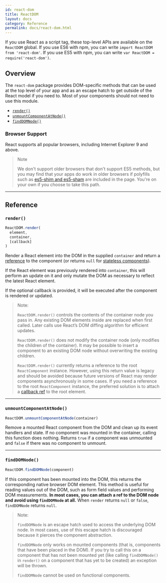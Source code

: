 ```yaml
---
id: react-dom
title: ReactDOM
layout: docs
category: Reference
permalink: docs/react-dom.html
---
```


If you use React as a script tag, these top-level APIs are available on the `ReactDOM` global. If you use ES6 with npm, you can write `import ReactDOM from 'react-dom'`. If you use ES5 with npm, you can write `var ReactDOM = require('react-dom')`.

## Overview

The `react-dom` package provides DOM-specific methods that can be used at the top level of your app and as an escape hatch to get outside of the React model if you need to. Most of your components should not need to use this module.

- [`render()`](#render)
- [`unmountComponentAtNode()`](#unmountcomponentatnode)
- [`findDOMNode()`](#finddomnode)

### Browser Support

React supports all popular browsers, including Internet Explorer 9 and above.

> Note
>
> We don't support older browsers that don't support ES5 methods, but you may find that your apps do work in older browsers if polyfills such as [es5-shim and es5-sham](https://github.com/es-shims/es5-shim) are included in the page. You're on your own if you choose to take this path.

* * *

## Reference

### `render()`

```javascript
ReactDOM.render(
  element,
  container,
  [callback]
)
```

Render a React element into the DOM in the supplied `container` and return a [reference](/react/docs/more-about-refs.html) to the component (or returns `null` for [stateless components](/react/docs/components-and-props.html#functional-and-class-components)).

If the React element was previously rendered into `container`, this will perform an update on it and only mutate the DOM as necessary to reflect the latest React element.

If the optional callback is provided, it will be executed after the component is rendered or updated.

> Note:
>
> `ReactDOM.render()` controls the contents of the container node you pass in. Any existing DOM elements inside are replaced when first called. Later calls use React’s DOM diffing algorithm for efficient updates.
>
> `ReactDOM.render()` does not modify the container node (only modifies the children of the container). It may be possible to insert a component to an existing DOM node without overwriting the existing children.
>
> `ReactDOM.render()` currently returns a reference to the root `ReactComponent` instance. However, using this return value is legacy
> and should be avoided because future versions of React may render components asynchronously in some cases. If you need a reference to the root `ReactComponent` instance, the preferred solution is to attach a
> [callback ref](/react/docs/more-about-refs.html#the-ref-callback-attribute) to the root element.

* * *

### `unmountComponentAtNode()`

```javascript
ReactDOM.unmountComponentAtNode(container)
```

Remove a mounted React component from the DOM and clean up its event handlers and state. If no component was mounted in the container, calling this function does nothing. Returns `true` if a component was unmounted and `false` if there was no component to unmount.

* * *

### `findDOMNode()`

```javascript
ReactDOM.findDOMNode(component)
```
If this component has been mounted into the DOM, this returns the corresponding native browser DOM element. This method is useful for reading values out of the DOM, such as form field values and performing DOM measurements. **In most cases, you can attach a ref to the DOM node and avoid using `findDOMNode` at all.** When `render` returns `null` or `false`, `findDOMNode` returns `null`.

> Note:
>
> `findDOMNode` is an escape hatch used to access the underlying DOM node. In most cases, use of this escape hatch is discouraged because it pierces the component abstraction.
>
> `findDOMNode` only works on mounted components (that is, components that have been placed in the DOM). If you try to call this on a component that has not been mounted yet (like calling `findDOMNode()` in `render()` on a component that has yet to be created) an exception will be thrown.
>
> `findDOMNode` cannot be used on functional components.
